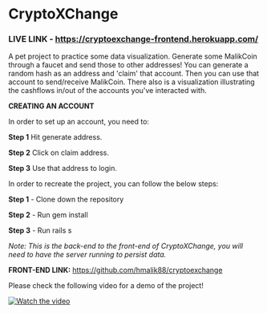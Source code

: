 # CryptoXChange

### LIVE LINK - https://cryptoexchange-frontend.herokuapp.com/

A pet project to practice some data visualization. Generate some MalikCoin through a faucet and send those to other addresses! You can generate a random hash as an address and 'claim' that account. Then you can use that account to send/receive MalikCoin. There also is a visualization illustrating the cashflows in/out of the accounts you've interacted with.


**CREATING AN ACCOUNT**

In order to set up an account, you need to:

**Step 1** Hit generate address.

**Step 2** Click on claim address.

**Step 3** Use that address to login.

In order to recreate the project, you can follow the below steps:


**Step 1** - Clone down the repository

**Step 2** - Run gem install 

**Step 3** - Run rails s 

*Note: This is the back-end to the front-end of CryptoXChange, you will need to have the server running to persist data.*

**FRONT-END LINK:** https://github.com/hmalik88/cryptoexchange

Please check the following video for a demo of the project!





[![Watch the video](https://img.youtube.com/vi/Y6moSBYWI74/maxresdefault.jpg)](https://youtu.be/Y6moSBYWI74)
